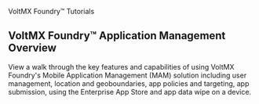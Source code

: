 ﻿    

VoltMX Foundry™ Tutorials

VoltMX Foundry™ Application Management Overview
--------------------------------------------------

View a walk through the key features and capabilities of using VoltMX Foundry's Mobile Application Management (MAM) solution including user management, location and geoboundaries, app policies and targeting, app submission, using the Enterprise App Store and app data wipe on a device.
